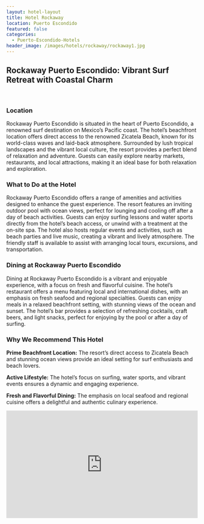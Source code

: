 ```yaml
---
layout: hotel-layout
title: Hotel Rockaway
location: Puerto Escondido
featured: false
categories:
  - Puerto-Escondido-Hotels
header_image: /images/hotels/rockaway/rockaway1.jpg
---
```

## Rockaway Puerto Escondido: Vibrant Surf Retreat with Coastal Charm

&nbsp;

### Location
Rockaway Puerto Escondido is situated in the heart of Puerto Escondido, a renowned surf destination on Mexico’s Pacific coast. The hotel’s beachfront location offers direct access to the renowned Zicatela Beach, known for its world-class waves and laid-back atmosphere. Surrounded by lush tropical landscapes and the vibrant local culture, the resort provides a perfect blend of relaxation and adventure. Guests can easily explore nearby markets, restaurants, and local attractions, making it an ideal base for both relaxation and exploration.

### What to Do at the Hotel
Rockaway Puerto Escondido offers a range of amenities and activities designed to enhance the guest experience. The resort features an inviting outdoor pool with ocean views, perfect for lounging and cooling off after a day of beach activities. Guests can enjoy surfing lessons and water sports directly from the hotel’s beach access, or unwind with a treatment at the on-site spa. The hotel also hosts regular events and activities, such as beach parties and live music, creating a vibrant and lively atmosphere. The friendly staff is available to assist with arranging local tours, excursions, and transportation.

### Dining at Rockaway Puerto Escondido
Dining at Rockaway Puerto Escondido is a vibrant and enjoyable experience, with a focus on fresh and flavorful cuisine. The hotel’s restaurant offers a menu featuring local and international dishes, with an emphasis on fresh seafood and regional specialties. Guests can enjoy meals in a relaxed beachfront setting, with stunning views of the ocean and sunset. The hotel’s bar provides a selection of refreshing cocktails, craft beers, and light snacks, perfect for enjoying by the pool or after a day of surfing.

### Why We Recommend This Hotel
**Prime Beachfront Location:** The resort’s direct access to Zicatela Beach and stunning ocean views provide an ideal setting for surf enthusiasts and beach lovers.&nbsp;

**Active Lifestyle:** The hotel’s focus on surfing, water sports, and vibrant events ensures a dynamic and engaging experience.&nbsp;

**Fresh and Flavorful Dining:** The emphasis on local seafood and regional cuisine offers a delightful and authentic culinary experience.&nbsp;


<style>.embed-container { position: relative; padding-bottom: 56.25%; height: 0; overflow: hidden; max-width: 100%; } .embed-container iframe, .embed-container object, .embed-container embed { position: absolute; top: 0; left: 0; width: 100%; height: 100%; }</style><div class='embed-container'><iframe src='https://www.youtube.com/embed/3A-R1d3Geo4' frameborder='0' allowfullscreen></iframe></div>